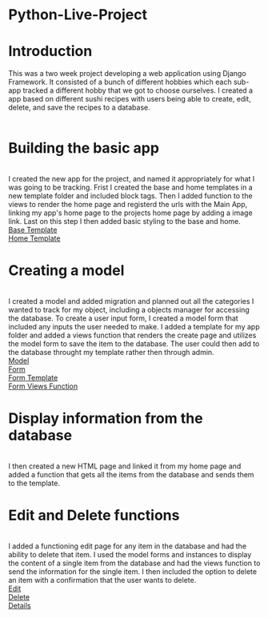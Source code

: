 # Python-Live-Project
 
# Introduction
 
 This was a two week project developing a web application using Django Framework. It consisted of a bunch of different hobbies which each sub-app tracked a different hobby that we got to choose ourselves. I created a app based on different sushi recipes with users being able to create, edit, delete, and save the recipes to a database.
 <br>
 <br>
# Building the basic app
 <br>
 I created the new app for the project, and named it appropriately for what I was going to be tracking.
 Frist I created the base and home templates in a new template folder and included block tags.
Then I added function to the views to render the home page and registerd the urls with the Main App, linking my app's home page to the projects home page by adding a image link. Last on this step I then added basic styling to the base and home.
<br>
<a href ="https://github.com/codhharris713/Python-Live-Project/blob/main/base.png"> Base Template </a>
<br>
<a href ="https://github.com/codhharris713/Python-Live-Project/blob/main/home.png"> Home Template </a>
<br>

# Creating a model 
<br>
I created a model and added migration and planned out all the categories I wanted to track for my object, including a objects manager for accessing the database.
 To create a user input form, I created a model form that included any inputs the user needed to make. I added a template for my app folder and added a views function that renders the create page and utilizes the model form to save the item to the database. The user could then add to the database throught my template rather then through admin.
 <br>
 <a href ="https://github.com/codhharris713/Python-Live-Project/blob/main/model.png"> Model </a>
 <br>
 <a href ="https://github.com/codhharris713/Python-Live-Project/blob/main/forms.png"> Form </a>
 <br>
 <a href ="https://github.com/codhharris713/Python-Live-Project/blob/main/create.png"> Form Template </a>
 <br>
 <a href ="https://github.com/codhharris713/Python-Live-Project/blob/main/views1.png"> Form Views Function </a>
 <br>
 
 # Display information from the database
 <br>
 I then created a new HTML page and linked it from my home page and added a function that gets all the items from the database and sends them to the template. 

<br>

# Edit and Delete functions
<br>
I added a functioning edit page for any item in the database and had the ability to delete that item. I used the model forms and instances to display the content of a single item from the database and had the views function to send the information for the single item. I then included the option to delete an item with a confirmation that the user wants to delete.
<br>
<a href ="https://github.com/codhharris713/Python-Live-Project/blob/main/edit.png"> Edit </a>
<br>
<a href ="https://github.com/codhharris713/Python-Live-Project/blob/main/delete.png"> Delete </a>
<br> 
<a href ="https://github.com/codhharris713/Python-Live-Project/blob/main/details.png"> Details </a>
